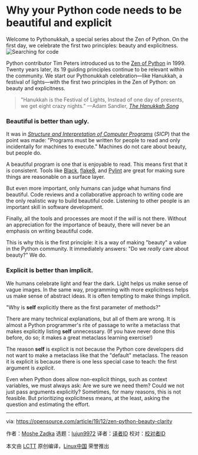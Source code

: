 [#]: collector: (lujun9972)
[#]: translator: ( )
[#]: reviewer: ( )
[#]: publisher: ( )
[#]: url: ( )
[#]: subject: (Why your Python code needs to be beautiful and explicit)
[#]: via: (https://opensource.com/article/19/12/zen-python-beauty-clarity)
[#]: author: (Moshe Zadka https://opensource.com/users/moshez)

Why your Python code needs to be beautiful and explicit
======
Welcome to Pythonukkah, a special series about the Zen of Python. On the
first day, we celebrate the first two principles: beauty and
explicitness.
![Searching for code][1]

Python contributor Tim Peters introduced us to the [Zen of Python][2] in 1999. Twenty years later, its 19 guiding principles continue to be relevant within the community. We start our Pythonukkah celebration—like Hanukkah, a festival of lights—with the first two principles in the Zen of Python: on beauty and explicitness.

> "Hanukkah is the Festival of Lights,
>  Instead of one day of presents, we get eight crazy nights."
>  —Adam Sandler, [_The Hanukkah Song_][3]

### Beautiful is better than ugly.

It was in _[Structure and Interpretation of Computer Programs][4]_ (_SICP_) that the point was made: "Programs must be written for people to read and only incidentally for machines to execute." Machines do not care about beauty, but people do.

A beautiful program is one that is enjoyable to read. This means first that it is consistent. Tools like [Black][5], [flake8][6], and [Pylint][7] are great for making sure things are reasonable on a surface layer.

But even more important, only humans can judge what humans find beautiful. Code reviews and a collaborative approach to writing code are the only realistic way to build beautiful code. Listening to other people is an important skill in software development.

Finally, all the tools and processes are moot if the _will_ is not there. Without an appreciation for the importance of beauty, there will never be an emphasis on writing beautiful code.

This is why this is the first principle: it is a way of making "beauty" a value in the Python community. It immediately answers: "Do we _really_ care about beauty?" We do.

### Explicit is better than implicit.

We humans celebrate light and fear the dark. Light helps us make sense of vague images. In the same way, programming with more explicitness helps us make sense of abstract ideas. It is often tempting to make things implicit.

"Why is **self** explicitly there as the first parameter of methods?"

There are many technical explanations, but all of them are wrong. It is almost a Python programmer's rite of passage to write a metaclass that makes explicitly listing **self** unnecessary. (If you have never done this before, do so; it makes a great metaclass learning exercise!)

The reason **self** is explicit is not because the Python core developers did not want to make a metaclass like that the "default" metaclass. The reason it is explicit is because there is one less special case to teach: the first argument is _explicit_.

Even when Python does allow non-explicit things, such as context variables, we must always ask: Are we sure we need them? Could we not just pass arguments explicitly? Sometimes, for many reasons, this is not feasible. But prioritizing explicitness means, at the least, asking the question and estimating the effort.

--------------------------------------------------------------------------------

via: https://opensource.com/article/19/12/zen-python-beauty-clarity

作者：[Moshe Zadka][a]
选题：[lujun9972][b]
译者：[译者ID](https://github.com/译者ID)
校对：[校对者ID](https://github.com/校对者ID)

本文由 [LCTT](https://github.com/LCTT/TranslateProject) 原创编译，[Linux中国](https://linux.cn/) 荣誉推出

[a]: https://opensource.com/users/moshez
[b]: https://github.com/lujun9972
[1]: https://opensource.com/sites/default/files/styles/image-full-size/public/lead-images/search_find_code_python_programming.png?itok=ynSL8XRV (Searching for code)
[2]: https://www.python.org/dev/peps/pep-0020/
[3]: https://en.wikipedia.org/wiki/The_Chanukah_Song
[4]: https://en.wikipedia.org/wiki/Structure_and_Interpretation_of_Computer_Programs
[5]: https://opensource.com/article/19/5/python-black
[6]: https://opensource.com/article/19/5/python-flake8
[7]: https://opensource.com/article/19/10/python-pylint-introduction
